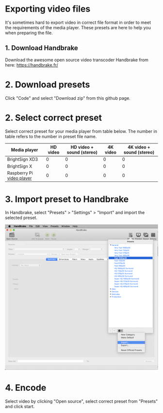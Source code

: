 
# Exporting video files

It's sometimes hard to export video in correct file format in order to meet the requirements of the media player. These presets are here to help you when preparing the file. 

## 1. Download Handbrake

Download the awesome open source video transcoder Handbrake from here:
https://handbrake.fr/

# 2. Download presets

Click "Code" and select "Download zip" from this github page.

# 2. Select correct preset

Select correct preset for your media player from table below. The number in table refers to the number in preset file name.

Media player | HD video | HD video + sound (stereo) | 4K video | 4K video + sound (stereo) | 
--- | --- | --- | --- |--- |
BrightSign XD3 | 0 | 0 | 0 | 0 |
BrightSign X | 0 | 0 | 0 | 0 |
Raspberry Pi [video player](https://github.com/uniarts-helsinki-art-and-technology/videoPlayer) | 0 | 0 | 0 | 0 |

# 3. Import preset to Handbrake

In Handbrake, select "Presets" > "Settings" > "Import" and import the selected preset.


![Import preset](https://github.com/uniarts-helsinki-art-and-technology/videoExportSettings/blob/main/handbrake_preset_import.png)


# 4. Encode

Select video by clicking "Open source", select correct preset from "Presets" and click start.



